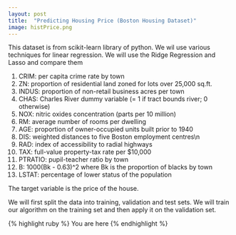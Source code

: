 ```yaml
---
layout: post
title:  "Predicting Housing Price (Boston Housing Dataset)"
image: histPrice.png
---
```


This dataset is from scikit-learn library of python. We wil use various techniques for linear regression. We will use the Ridge Regression
and Lasso and compare them

1. CRIM:     per capita crime rate by town       
2. ZN:       proportion of residential land zoned for lots over 25,000 sq.ft.
3. INDUS:    proportion of non-retail business acres per town
4. CHAS:     Charles River dummy variable (= 1 if tract bounds river; 0 otherwise)
5. NOX:      nitric oxides concentration (parts per 10 million)
6. RM:       average number of rooms per dwelling        
7. AGE:      proportion of owner-occupied units built prior to 1940
8. DIS:      weighted distances to five Boston employment centres\n        
9. RAD:      index of accessibility to radial highways        
10. TAX:     full-value property-tax rate per $10,000        
11. PTRATIO: pupil-teacher ratio by town        
12. B:       1000(Bk - 0.63)^2 where Bk is the proportion of blacks by town        
13. LSTAT:   percentage of lower status of the population        

The target variable is the price of the house.

We will first split the data into training, validation and test sets. We will train our algorithm on the training set and then apply it on the validation set.


{% highlight ruby %}
You are here
{% endhighlight %}
